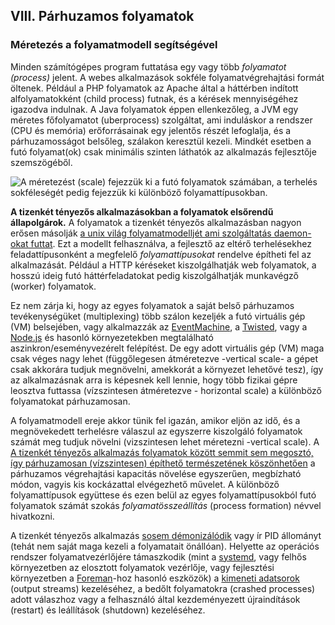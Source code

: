 ## VIII. Párhuzamos folyamatok
### Méretezés a folyamatmodell segítségével

Minden számítógépes program futtatása egy vagy több *folyamatot (process)* jelent. A webes alkalmazások sokféle folyamatvégrehajtási formát öltenek. Például a PHP folyamatok az Apache által a háttérben indított alfolyamatokként (child process) futnak, és a kérések mennyiségéhez igazodva indulnak. A Java folyamatok éppen ellenkezőleg, a JVM egy méretes főfolyamatot (uberprocess) szolgáltat, ami induláskor a rendszer (CPU és memória) erőforrásainak egy jelentős részét lefoglalja, és a párhuzamosságot belsőleg, szálakon keresztül kezeli. Mindkét esetben a futó folyamat(ok) csak minimális szinten láthatók az alkalmazás fejlesztője szemszögéből.

![A méretezést (scale) fejezzük ki a futó folyamatok számában, a terhelés sokféleségét pedig fejezzük ki különböző folyamattípusokban.](/images/process-types.png)

**A tizenkét tényezős alkalmazásokban a folyamatok elsőrendű állapolgárok.** A folyamatok a tizenkét tényezős alkalmazásban nagyon erősen másolják [a unix világ folyamatmodelljét ami szolgáltatás daemon-okat futtat](https://adam.herokuapp.com/past/2011/5/9/applying_the_unix_process_model_to_web_apps/).  Ezt a modellt felhasználva, a fejlesztő az eltérő terhelésekhez feladattípusonként a megfelelő *folyamattípusokat* rendelve építheti fel az alkalmazását. Például a HTTP kéréseket kiszolgálhatják web folyamatok, a hosszú ideig futó háttérfeladatokat pedig kiszolgálhatják munkavégző (worker) folyamatok.

Ez nem zárja ki, hogy az egyes folyamatok a saját belső párhuzamos tevékenységüket (multiplexing) több szálon kezeljék a futó virtuális gép (VM) belsejében, vagy alkalmazzák az [EventMachine](http://rubyeventmachine.com/), a [Twisted](http://twistedmatrix.com/trac/), vagy a [Node.js](http://nodejs.org/) és hasonló környezetekben megtalálható aszinkron/eseményvezérelt felépítést.  De egy adott virtuális gép (VM) maga csak véges nagy lehet (függőlegesen átméretezve -vertical scale- a gépet csak akkorára tudjuk megnövelni, amekkorát a környezet lehetővé tesz), így az alkalmazásnak arra is képesnek kell lennie, hogy több fizikai gépre leosztva futtassa (vízszintesen átméretezve - horizontal scale) a különböző folyamatokat párhuzamosan.

A folyamatmodell ereje akkor tünik fel igazán, amikor eljön az idő, és a megnövekedett terhelésre válaszul az egyszerre kiszolgáló folyamatok számát meg tudjuk növelni (vizszintesen lehet méretezni -vertical scale). A [A tizenkét tényezős alkalmazás folyamatok között semmit sem megosztó, így párhuzamosan (vízszintesen) építhető természetének köszönhetően](./processes) a párhuzamos végrehajtási kapacitás növelése egyszerűen, megbízható módon, vagyis kis kockázattal elvégezhető művelet.  A különböző folyamattípusok együttese és ezen belül az egyes folyamattípusokból futó folyamatok számát szokás *folyamatösszeállítás* (process formation) névvel hivatkozni.

A tizenkét tényezős alkalmazás [sosem démonizálódik](http://dustin.github.com/2010/02/28/running-processes.html) vagy ír PID állományt (tehát nem saját maga kezeli a folyamatait önállóan).  Helyette az operációs rendszer folyamatvezérlőjére támaszkodik (mint a [systemd](https://www.freedesktop.org/wiki/Software/systemd/), vagy felhős környezetben az elosztott folyamatok vezérlője, vagy fejlesztési környezetben a [Foreman](http://blog.daviddollar.org/2011/05/06/introducing-foreman.html)-hoz hasonló eszközök) a [kimeneti adatsorok](./logs) (output streams) kezeléséhez, a bedőlt folyamatokra (crashed processes) adott válaszhoz vagy a felhasználó által kezdeményezett újraindítások (restart) és leállítások (shutdown) kezeléséhez.
